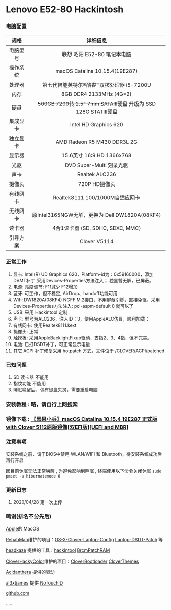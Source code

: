 # Lenovo E52-80 Hackintosh


### 电脑配置

规格|详细信息
:----:|:----:
电脑型号 |	联想 昭阳 E52-80 笔记本电脑
操作系统 |	macOS Catalina 10.15.4(19E287)
处理器 |	第七代智能英特尔®酷睿™双核处理器 i5-7200U 
内存 |	8GB DDR4 2133MHz (4G*2)
硬盘 | ~~500GB 7200转 2.5" 7mm SATAIII硬盘~~ 升级为 SSD 128G STATIII硬盘
集成显卡 | Intel HD Graphics 620
独立显卡 | AMD Radeon R5 M430 DDR3L 2G
显示器	| 15.6英寸 16:9 HD 1366x768
光驱	| DVD Super-Multi 刻录光驱 
声卡 | Realtek ALC236
摄像头 | 720P HD摄像头
有线网卡 | Realtek8111 100/1000M自适应网卡
无线网卡 | 原Intel3165NGW无解，更换为 Dell DW1820A(08KF4)
读卡器 | 4合1读卡器 (SD, SDHC, SDXC, MMC)
引导方案 | Clover V5114


### 正常工作

1. 显卡: Intel(R) UD Graphics 620，Platform-id为：0x59160000，添加DVMT补丁,采用Devices-Properties方法注入； 独显暂无解，已屏蔽。
2. 电源: 亮度调节: F11减少 F12增加
3. 蓝牙: 可工作，但不稳定, AirDrop、handoff功能可用
4. Wifi: DW1820A(08KF4) NGFF M.2接口，不用屏蔽引脚，直接免驱，采用Devices-Properties方法注入: pci-aspm-default	 0 就可以了
5. USB: 采用 Hackintool 定制
6. 声卡: 型号为ALC236，注入ID：3，使用AppleALC仿冒，顺利加载；
7. 有线网卡: 使用Realtek8111.kext
8. 摄像头: 正常
9. 触摸板: 采用AppleBacklightFixup驱动，支指2、3、4指，但不完美。
10. 电池: 已打DSDT补丁，可正常显示电量
11. 其它 ACPI 补丁修复采用 hotpatch 方式，文件位于 /CLOVER/ACPI/patched


### 已知问题
1. SD 读卡器 不能用
2. 指纹功能 不能用
3. 睡眠唤醒后，偶有键盘失灵，需要重启电脑 





### 安装教程 : 略，请自行上网搜索

### 镜像下载 :  [【黑果小兵】macOS Catalina 10.15.4 19E287 正式版 with Clover 5112原版镜像[双EFI版][UEFI and MBR]](https://blog.daliansky.net/macOS-Catalina-10.15.4-19E266-Release-version-with-Clover-5107-original-image-Double-EFI-Version-UEFI-and-MBR.html) 

### 注意事项
安装系统之前，请于BIOS中禁用 WLAN/WIFI 和 Bluetooth，待安装系统成功后再行开启
  
因目前休眠无法正常唤醒 , 为避免影响到睡眠 , 终端使用以下命令关闭休眠
`sudo pmset -a hibernatemode 0`

### 更新日志

1. 2020/04/28
第一次上传


### 鸣谢(排名不分先后)
[Apple](https://www.apple.com/)的 MacOS  

[RehabMan](https://github.com/rehabman)维护的项目：[OS-X-Clover-Laptop-Config](https://github.com/RehabMan/OS-X-Clover-Laptop-Config)  [Laptop-DSDT-Patch](https://github.com/RehabMan/Laptop-DSDT-Patch) 等  

[headkaze](https://www.insanelymac.com/forum/profile/1364628-headkaze/) 提供的工具：[hackintool](https://github.com/headkaze/Hackintool)  [BrcmPatchRAM](https://www.insanelymac.com/forum/topic/339175-brcmpatchram2-for-1015-catalina-broadcom-bluetooth-firmware-upload/)  

[CloverHackyColor](https://github.com/CloverHackyColor)维护的项目：[CloverBootloader](https://github.com/CloverHackyColor/CloverBootloader)  [CloverThemes](https://github.com/CloverHackyColor/CloverThemes)  

[Acidanthera](https://github.com/acidanthera) 提供的驱动  

[al3xtjames](https://github.com/al3xtjames) 提供 [NoTouchID](https://github.com/al3xtjames/NoTouchID)  

[github.com](https://www.github.com)  

......


